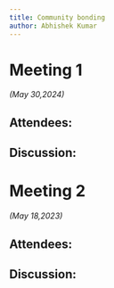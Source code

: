 ```yaml
---
title: Community bonding
author: Abhishek Kumar
---
```

<!--
SPDX-License-Identifier: CC-BY-SA-4.0

SPDX-FileCopyrightText: 2024 Abhishek Kumar <email.here>
-->

# Meeting 1

*(May 30,2024)*

## Attendees:

## Discussion:

# Meeting 2

*(May 18,2023)*

## Attendees:

## Discussion:

